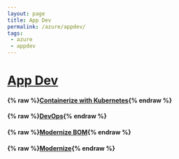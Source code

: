 ```yaml
---
layout: page
title: App Dev
permalink: /azure/appdev/
tags: 
 - azure
 - appdev
---
```


# [App Dev](https://docs.microsoft.com/en-us/azure/?product=developer-tools)

#### {% raw %}[Containerize with Kubernetes](containerize-with-kubernetes){% endraw %}

#### {% raw %}[DevOps](devops){% endraw %}

#### {% raw %}[Modernize BOM](modernize-dot-net-apps){% endraw %}

#### {% raw %}[Modernize](modernize-new-dot-net-applications){% endraw %}
